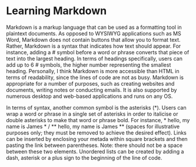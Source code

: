 # Learning Markdown
Markdown is a markup language that can be used as a formatting tool in plaintext documents. As opposed to WYSIWYG applications such as MS Word, Markdown does not contain buttons that allow you to format text. Rather, Markdown is a syntax that indicates how text should appear. For instance, adding a # symbol before a word or phrase converts that piece of text into the largest heading. In terms of headings specifically, users can add up to 6 # symbols, the higher number representing the smallest heading. Personally, I think Markdown is more accessible than HTML in terms of readability, since the lines of code are not as busy. Markdown is appropriate for a number of purposes, such as creating websites and documents, writing notes or conducting emails. It is also supported by numerous desktop and web-based applications and runs on any OS.

In terms of syntax, another common symbol is the asterisks (*). Users can wrap a word or phrase in a single set of asterisks in order to italicise or double asterisks to make that word or phrase bold. For instance, * hello, my name is James * / ** hello, my name is James ** (spaces for illustrative purposes only; they must be removed to achieve the desired effect). Links can be inserted by enclosing your metada within square brackets and then pasting the link between parentheses. Note: there should not be a space between these two elements. Unordered lists can be created by adding a dash, asterisk or a plus sign to the beginning of the line of code. 
